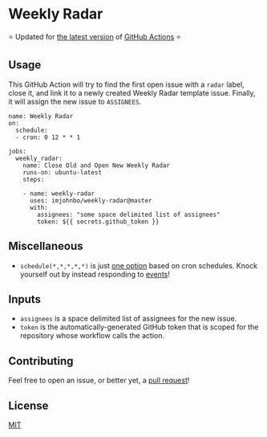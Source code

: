 # Weekly Radar

:star: Updated for [the latest version](https://github.blog/2019-08-08-github-actions-now-supports-ci-cd/) of [GitHub Actions](https://help.github.com/en/categories/automating-your-workflow-with-github-actions) :star: 

## Usage
This GitHub Action will try to find the first open issue with a `radar` label, close it, and link it to a newly created Weekly Radar template issue. Finally, it will assign the new issue to `ASSIGNEES`.

```
name: Weekly Radar
on:
  schedule:
  - cron: 0 12 * * 1

jobs:
  weekly_radar:
    name: Close Old and Open New Weekly Radar
    runs-on: ubuntu-latest
    steps:

    - name: weekly-radar
      uses: imjohnbo/weekly-radar@master
      with:
        assignees: "some space delimited list of assignees"
        token: ${{ secrets.github_token }}
```

## Miscellaneous

* `schedule(*,*,*,*,*)` is just [one option](https://developer.github.com/actions/managing-workflows/creating-and-cancelling-a-workflow/#scheduling-a-workflow) based on cron schedules. Knock yourself out by instead responding to [events](https://developer.github.com/actions/managing-workflows/workflow-configuration-options/#events-supported-in-workflow-files)!

## Inputs
* `assignees` is a space delimited list of assignees for the new issue.
* `token` is the automatically-generated GitHub token that is scoped for the repository whose workflow calls the action.

## Contributing
Feel free to open an issue, or better yet, a [pull request](https://github.com/imjohnbo/weekly-radar/compare)!

## License
[MIT](https://choosealicense.com/licenses/mit/)


